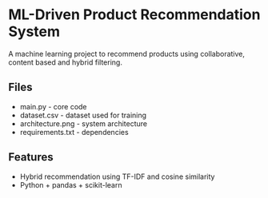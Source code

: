 # ML-Driven Product Recommendation System

A machine learning project to recommend products using collaborative, content based and hybrid filtering.
## Files
- main.py - core code
- dataset.csv - dataset used for training
- architecture.png - system architecture
- requirements.txt - dependencies

## Features
- Hybrid recommendation using TF-IDF and cosine similarity
- Python + pandas + scikit-learn
